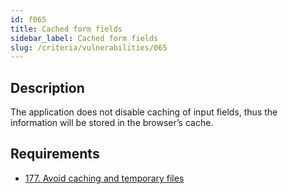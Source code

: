 ```yaml
---
id: f065
title: Cached form fields
sidebar_label: Cached form fields
slug: /criteria/vulnerabilities/065
---
```


## Description

The application does not disable
caching of input fields,
thus the information will be stored
in the browser’s cache.

## Requirements

- [177. Avoid caching and temporary files](/criteria/requirements/data/177)
